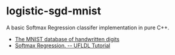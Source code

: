 logistic-sgd-mnist
==================

A basic Softmax Regression classifer implementation in pure C++.

* [The MNIST database of handwritten digits](http://yann.lecun.com/exdb/mnist/)
* [Softmax Regression. -- UFLDL Tutorial](http://deeplearning.stanford.edu/wiki/index.php/Softmax_Regression)




